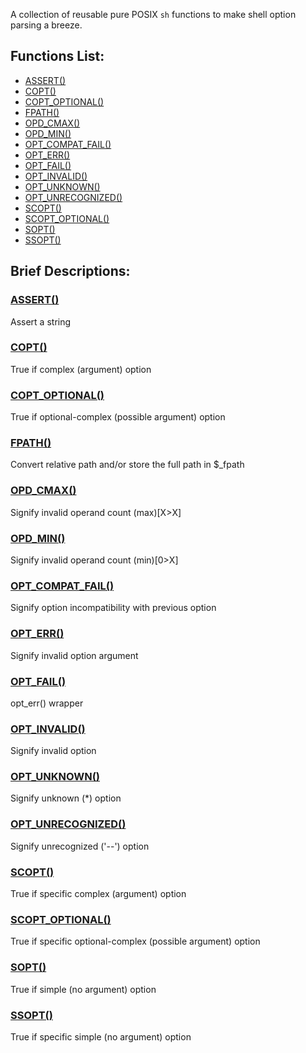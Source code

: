 A collection of reusable pure POSIX `sh` functions to make shell option parsing
a breeze.

## Functions List:

- [ASSERT()](https://github.com/mscalindt/main-functions/blob/main/src/assert)
- [COPT()](https://github.com/mscalindt/main-functions/blob/main/src/copt)
- [COPT_OPTIONAL()](https://github.com/mscalindt/main-functions/blob/main/src/copt_optional)
- [FPATH()](https://github.com/mscalindt/main-functions/blob/main/src/fpath)
- [OPD_CMAX()](https://github.com/mscalindt/main-functions/blob/main/src/opd_cmax)
- [OPD_MIN()](https://github.com/mscalindt/main-functions/blob/main/src/opd_min)
- [OPT_COMPAT_FAIL()](https://github.com/mscalindt/main-functions/blob/main/src/opt_compat_fail)
- [OPT_ERR()](https://github.com/mscalindt/main-functions/blob/main/src/opt_err)
- [OPT_FAIL()](https://github.com/mscalindt/main-functions/blob/main/src/opt_fail)
- [OPT_INVALID()](https://github.com/mscalindt/main-functions/blob/main/src/opt_invalid)
- [OPT_UNKNOWN()](https://github.com/mscalindt/main-functions/blob/main/src/opt_unknown)
- [OPT_UNRECOGNIZED()](https://github.com/mscalindt/main-functions/blob/main/src/opt_unrecognized)
- [SCOPT()](https://github.com/mscalindt/main-functions/blob/main/src/scopt)
- [SCOPT_OPTIONAL()](https://github.com/mscalindt/main-functions/blob/main/src/scopt_optional)
- [SOPT()](https://github.com/mscalindt/main-functions/blob/main/src/sopt)
- [SSOPT()](https://github.com/mscalindt/main-functions/blob/main/src/ssopt)

## Brief Descriptions:

### [ASSERT()](https://github.com/mscalindt/main-functions/blob/main/src/assert)
Assert a string

### [COPT()](https://github.com/mscalindt/main-functions/blob/main/src/copt)
True if complex (argument) option

### [COPT_OPTIONAL()](https://github.com/mscalindt/main-functions/blob/main/src/copt_optional)
True if optional-complex (possible argument) option

### [FPATH()](https://github.com/mscalindt/main-functions/blob/main/src/fpath)
Convert relative path and/or store the full path in $_fpath

### [OPD_CMAX()](https://github.com/mscalindt/main-functions/blob/main/src/opd_cmax)
Signify invalid operand count (max)[X>X]

### [OPD_MIN()](https://github.com/mscalindt/main-functions/blob/main/src/opd_min)
Signify invalid operand count (min)[0>X]

### [OPT_COMPAT_FAIL()](https://github.com/mscalindt/main-functions/blob/main/src/opt_compat_fail)
Signify option incompatibility with previous option

### [OPT_ERR()](https://github.com/mscalindt/main-functions/blob/main/src/opt_err)
Signify invalid option argument

### [OPT_FAIL()](https://github.com/mscalindt/main-functions/blob/main/src/opt_fail)
opt_err() wrapper

### [OPT_INVALID()](https://github.com/mscalindt/main-functions/blob/main/src/opt_invalid)
Signify invalid option

### [OPT_UNKNOWN()](https://github.com/mscalindt/main-functions/blob/main/src/opt_unknown)
Signify unknown (*) option

### [OPT_UNRECOGNIZED()](https://github.com/mscalindt/main-functions/blob/main/src/opt_unrecognized)
Signify unrecognized ('--') option

### [SCOPT()](https://github.com/mscalindt/main-functions/blob/main/src/scopt)
True if specific complex (argument) option

### [SCOPT_OPTIONAL()](https://github.com/mscalindt/main-functions/blob/main/src/scopt_optional)
True if specific optional-complex (possible argument) option

### [SOPT()](https://github.com/mscalindt/main-functions/blob/main/src/sopt)
True if simple (no argument) option

### [SSOPT()](https://github.com/mscalindt/main-functions/blob/main/src/ssopt)
True if specific simple (no argument) option
